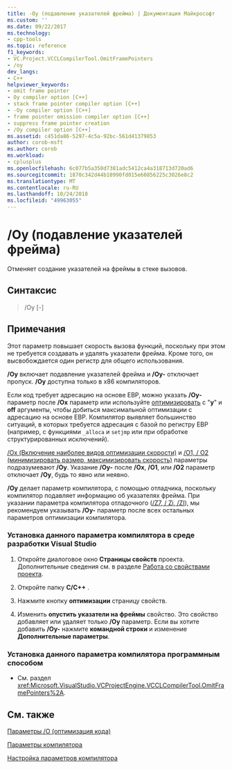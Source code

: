 ```yaml
---
title: -Oy (подавление указателей фрейма) | Документация Майкрософт
ms.custom: ''
ms.date: 09/22/2017
ms.technology:
- cpp-tools
ms.topic: reference
f1_keywords:
- VC.Project.VCCLCompilerTool.OmitFramePointers
- /oy
dev_langs:
- C++
helpviewer_keywords:
- omit frame pointer
- Oy compiler option [C++]
- stack frame pointer compiler option [C++]
- -Oy compiler option [C++]
- frame pointer omission compiler option [C++]
- suppress frame pointer creation
- /Oy compiler option [C++]
ms.assetid: c451da86-5297-4c5a-92bc-561d41379853
author: corob-msft
ms.author: corob
ms.workload:
- cplusplus
ms.openlocfilehash: 6c077b5a350d7381adc5412ca4a318713d720ad6
ms.sourcegitcommit: 1870c342d44b10990fd015e60856225c3026e8c2
ms.translationtype: MT
ms.contentlocale: ru-RU
ms.lasthandoff: 10/24/2018
ms.locfileid: "49963055"
---
```

# <a name="oy-frame-pointer-omission"></a>/Oy (подавление указателей фрейма)

Отменяет создание указателей на фреймы в стеке вызовов.

## <a name="syntax"></a>Синтаксис

> /Oy [-]

## <a name="remarks"></a>Примечания

Этот параметр повышает скорость вызова функций, поскольку при этом не требуется создавать и удалять указатели фрейма. Кроме того, он высвобождается один регистр для общего использования.

**/Oy** включает подавление указателей фрейма и **/Oy-** отключает пропуск. **/Oy** доступна только в x86 компиляторов.

Если код требует адресацию на основе EBP, можно указать **/Oy-** параметр после **/Ox** параметр или используйте [оптимизировать](../../preprocessor/optimize.md) с "**y**" и **off** аргументы, чтобы добиться максимальной оптимизации с адресацию на основе EBP. Компилятор выявляет большинство ситуаций, в которых требуется адресация с базой по регистру EBP (например, с функциями `_alloca` и `setjmp` или при обработке структурированных исключений).

[/Ox (Включение наиболее видов оптимизации скорости)](../../build/reference/ox-full-optimization.md) и [/O1, / O2 (минимизировать размер, максимизировать скорость)](../../build/reference/o1-o2-minimize-size-maximize-speed.md) параметры подразумевают **/Oy**. Указание **/Oy-** после **/Ox**, **/O1**, или **/O2** параметр отключает **/Oy**, будь то явно или неявно.

**/Oy** делает параметр компилятора, с помощью отладчика, поскольку компилятор подавляет информацию об указателях фрейма. При указании параметра компилятора отладочного ([/Z7, / Zi, /ZI](../../build/reference/z7-zi-zi-debug-information-format.md)), мы рекомендуем указывать **/Oy-** параметр после всех остальных параметров оптимизации компилятора.

### <a name="to-set-this-compiler-option-in-the-visual-studio-development-environment"></a>Установка данного параметра компилятора в среде разработки Visual Studio

1. Откройте диалоговое окно **Страницы свойств** проекта. Дополнительные сведения см. в разделе [Работа со свойствами проекта](../../ide/working-with-project-properties.md).

1. Откройте папку **C/C++** .

1. Нажмите кнопку **оптимизации** страницу свойств.

1. Изменить **опустить указатели на фреймы** свойство. Это свойство добавляет или удаляет только **/Oy** параметр. Если вы хотите добавить **/Oy-** нажмите **командной строки** и изменение **Дополнительные параметры**.

### <a name="to-set-this-compiler-option-programmatically"></a>Установка данного параметра компилятора программным способом

- См. раздел <xref:Microsoft.VisualStudio.VCProjectEngine.VCCLCompilerTool.OmitFramePointers%2A>.

## <a name="see-also"></a>См. также

[Параметры /O (оптимизация кода)](../../build/reference/o-options-optimize-code.md)

[Параметры компилятора](../../build/reference/compiler-options.md)

[Настройка параметров компилятора](../../build/reference/setting-compiler-options.md)
